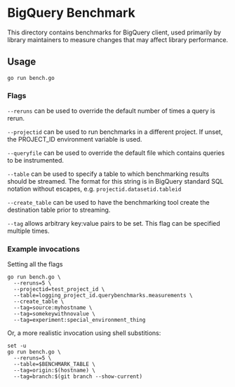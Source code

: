 # BigQuery Benchmark
This directory contains benchmarks for BigQuery client, used primarily by library maintainers to measure changes that may affect library performance.


## Usage
`go run bench.go`

### Flags
`--reruns` can be used to override the default number of times a query is rerun.

`--projectid` can be used to run benchmarks in a different project.  If unset, the PROJECT_ID
 environment variable is used.

`--queryfile` can be used to override the default file which contains queries to be instrumented.

`--table` can be used to specify a table to which benchmarking results should be streamed.  The format for this string is in BigQuery standard SQL notation without escapes, e.g. `projectid.datasetid.tableid`

`--create_table` can be used to have the benchmarking tool create the destination table prior to streaming.

`--tag` allows arbitrary key:value pairs to be set.  This flag can be specified multiple times.


### Example invocations

Setting all the flags
```
go run bench.go \
  --reruns=5 \
  --projectid=test_project_id \
  --table=logging_project_id.querybenchmarks.measurements \
  --create_table \
  --tag=source:myhostname \
  --tag=somekeywithnovalue \
  --tag=experiment:special_environment_thing
```

Or, a more realistic invocation using shell substitions:
```
set -u
go run bench.go \
  --reruns=5 \
  --table=$BENCHMARK_TABLE \
  --tag=origin:$(hostname) \
  --tag=branch:$(git branch --show-current)
```